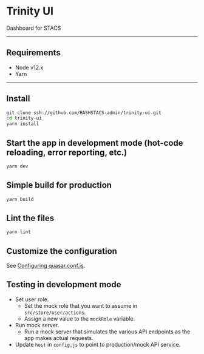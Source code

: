 # Trinity UI

Dashboard for STACS

---
## Requirements

- Node v12.x
- Yarn

---

## Install

```bash
git clone ssh://github.com/HASHSTACS-admin/trinity-ui.git
cd trinity-ui
yarn install
```

## Start the app in development mode (hot-code reloading, error reporting, etc.)

```bash
yarn dev
```

## Simple build for production

```bash
yarn build
```

## Lint the files

```bash
yarn lint
```

## Customize the configuration
See [Configuring quasar.conf.js](https://quasar.dev/quasar-cli/quasar-conf-js).

## Testing in development mode
- Set user role.
  - Set the mock role that you want to assume in `src/store/user/actions`.
  - Assign a new value to the `mockRole` variable.
- Run mock server.
  - Run a mock server that simulates the various API endpoints as the app makes actual requests.
- Update `host` in `config.js` to point to production/mock API service.
